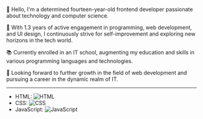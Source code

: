 👋 Hello, I'm a determined fourteen-year-old frontend developer passionate about technology and computer science.

🚀 With 1.3 years of active engagement in programming, web development, and UI design, I continuously strive for self-improvement and exploring new horizons in the tech world.

📚 Currently enrolled in an IT school, augmenting my education and skills in various programming languages and technologies.

💼 Looking forward to further growth in the field of web development and pursuing a career in the dynamic realm of IT.

---



- HTML: ![HTML](https://skillicons.dev/static/icons/html.svg)
- CSS: ![CSS](https://skillicons.dev/static/icons/css.svg)
- JavaScript: ![JavaScript](https://skillicons.dev/static/icons/javascript.svg)
